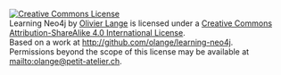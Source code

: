 <a rel="license" href="http://creativecommons.org/licenses/by-sa/4.0/"><img alt="Creative Commons License" style="border-width:0" src="https://i.creativecommons.org/l/by-sa/4.0/88x31.png" /></a>
<br /><span xmlns:dct="http://purl.org/dc/terms/" property="dct:title">Learning Neo4j</span> by <a xmlns:cc="http://creativecommons.org/ns#" href="http://github.com/olange/learning-neo4j" property="cc:attributionName" rel="cc:attributionURL">Olivier Lange</a> is licensed under a <a rel="license" href="http://creativecommons.org/licenses/by-sa/4.0/">Creative Commons Attribution-ShareAlike 4.0 International License</a>.
<br />Based on a work at <a xmlns:dct="http://purl.org/dc/terms/" href="http://github.com/olange/learning-neo4j" rel="dct:source">http://github.com/olange/learning-neo4j</a>.
<br />Permissions beyond the scope of this license may be available at <a xmlns:cc="http://creativecommons.org/ns#" href="mailto:olange@petit-atelier.ch" rel="cc:morePermissions">mailto:olange@petit-atelier.ch</a>.
